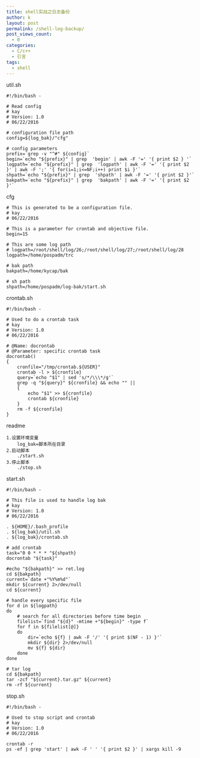 ```yaml
---
title: shell实战之日志备份
author: k
layout: post
permalink: /shell-log-backup/
post_views_count:
  - 0
categories:
  - C/c++
  - 引言
tags:
  - shell
---
```


util.sh


	#!/bin/bash -

	# Read config
	# kay
	# Version: 1.0
	# 06/22/2016

	# configuration file path
	config=${log_bak}/"cfg"

	# config parameters
	prefix=`grep -v "^#" ${config}`
	begin=`echo "${prefix}" | grep  'begin' | awk -F '=' '{ print $2 } '`
	logpath=`echo "${prefix}" | grep  'logpath' | awk -F '=' '{ print $2 }' | awk -F ';' '{ for(i=1;i<=NF;i++) print $i }'`
	shpath=`echo "${prefix}" | grep  'shpath' | awk -F '=' '{ print $2 }'`
	bakpath=`echo "${prefix}" | grep  'bakpath' | awk -F '=' '{ print $2 }'`

cfg


	# This is generated to be a configuration file.
	# kay
	# 06/22/2016

	# This is a parameter for crontab and objective file.
	begin=15

	# This are some log path 
	# logpath=/root/shell/log/26;/root/shell/log/27;/root/shell/log/28
	logpath=/home/pospadm/trc

	# bak path
	bakpath=/home/kycap/bak

	# sh path
	shpath=/home/pospadm/log-bak/start.sh

crontab.sh


	#!/bin/bash -

	# Used to do a crontab task
	# kay
	# Version: 1.0
	# 06/22/2016

	# @Name: docrontab
	# @Parameter: specific crontab task
	docrontab()
	{
    	cronfile="/tmp/crontab.${USER}"
    	crontab -l > ${cronfile}
    	query=`echo "$1" | sed 's/*/\\\*/g'`
    	grep -q "${query}" ${cronfile} && echo "" ||
    	{
			echo "$1" >> ${cronfile}
			crontab ${cronfile}
    	}
    	rm -f ${cronfile}
	}

readme

	1.设置环境变量
		log_bak=脚本所在目录
	2.启动脚本
		./start.sh
	3.停止脚本
		./stop.sh

start.sh


	#!/bin/bash -

	# This file is used to handle log bak 
	# kay
	# Version: 1.0
	# 06/22/2016

	. ${HOME}/.bash_profile
	. ${log_bak}/util.sh
	. ${log_bak}/crontab.sh

	# add crontab
	task="0 0 * * * "${shpath}
	docrontab "${task}"

	#echo "${bakpath}" >> ret.log
	cd ${bakpath}
	current=`date +"%Y%m%d"`
	mkdir ${current} 2>/dev/null 
	cd ${current}

	# handle every specific file 
	for d in ${logpath}
	do
    	# search for all directories before time begin
    	filelist=`find "${d}" -mtime +"${begin}" -type f`
    	for f in ${filelist[@]}
    	do
       		dir=`echo ${f} | awk -F '/' '{ print $(NF - 1) }'`    
        	mkdir ${dir} 2>/dev/null
        	mv ${f} ${dir}
    	done
	done

	# tar log
	cd ${bakpath}
	tar -zcf "${current}.tar.gz" ${current}
	rm -rf ${current}

stop.sh


	#!/bin/bash -

	# Used to stop script and crontab
	# kay
	# Version: 1.0
	# 06/22/2016

	crontab -r
	ps -ef | grep 'start' | awk -F ' ' '{ print $2 }' | xargs kill -9
